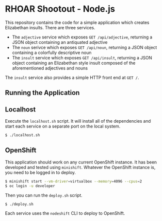 # RHOAR Shootout - Node.js

This repository contains the code for a simple application which creates Elizabethan insults. There are three services.

* The `adjective` service which exposes `GET /api/adjective`, returning a JSON object containing an antiquated adjective
* The `noun` serivce which exposes `GET /api/noun`, returning a JSON object containing a colorfully descriptive noun
* The `insult` service which exposes `GET /api/insult`, returning a JSON object containing an Elizabethan style insult composed of the aforementioned adjectives and nouns

The `insult` service also provides a simple HTTP front end at `GET /`.

## Running the Application

## Localhost

Execute the `localhost.sh` script. It will install all of the dependencies and start each service
on a separate port on the local system.

```sh
$ ./localhost.sh
```

## OpenShift

This application should work on any current OpenShift instance. It has been developed and tested
using `minishift`. Whatever the OpenShift instance is, you need to be logged in to deploy.

```sh
$ minishift start --vm-driver=virtualbox --memory=4096 --cpus=2
$ oc login -u developer
```

Then you can run the `deploy.sh` script.

```sh
$ ./deploy.sh
```

Each service uses the `nodeshift` CLI to deploy to OpenShift.
